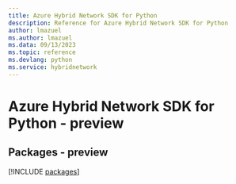 ```yaml
---
title: Azure Hybrid Network SDK for Python
description: Reference for Azure Hybrid Network SDK for Python
author: lmazuel
ms.author: lmazuel
ms.data: 09/13/2023
ms.topic: reference
ms.devlang: python
ms.service: hybridnetwork
---
```

# Azure Hybrid Network SDK for Python - preview
## Packages - preview
[!INCLUDE [packages](hybrid-network-index.md)]